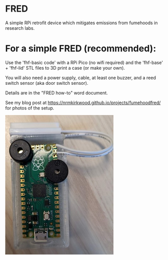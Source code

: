 # FRED
A simple RPi retrofit device which mitigates emissions from fumehoods in research labs.

# For a simple FRED (recommended): 

Use the 'fhf-basic code' with a RPi Pico (no wifi required) and the 'fhf-base' + 'fhf-lid' STL files to 3D print a case (or make your own). 

You will also need a power supply, cable, at least one buzzer, and a reed switch sensor (aka door switch sensor).

Details are in the "FRED how-to" word document.

See my blog post at https://nrmkirkwood.github.io/projects/fumehoodfred/ for photos of the setup.

![Alt text](https://github.com/nrmkirkwood/FumeHoodFred/blob/main/fhf-x.jpg?raw=true "Title")

